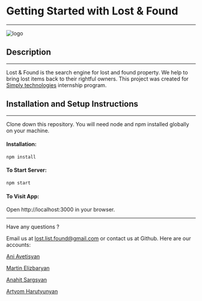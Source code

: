 # Getting Started with Lost & Found

***

![logo](https://res.cloudinary.com/lost-found/image/upload/v1655918538/public/lost1_vtxvkz.png)

## Description

***

Lost & Found is the search engine for lost and found property. We help to bring lost items
back to their rightful owners. This project was created for [Simply technologies](https://www.simplytechnologies.net/)
internship program.

## Installation and Setup Instructions

***

Clone down this repository. You will need node and npm installed globally on your machine.

#### Installation:

    npm install

#### To Start Server:

    npm start

#### To Visit App:

Open http://localhost:3000 in your browser.

***
Have any questions ?

Email us at lost.list.found@gmail.com
or contact us at Github. Here are our accounts:

[Ani Avetisyan](https://github.com/avetisyan66)

[Martin Elizbaryan](https://github.com/MartinElizbaryan)

[Anahit Sargsyan](https://github.com/anahitsargsyan169)

[Artyom Harutyunyan](https://github.com/xxkolibryxx)

